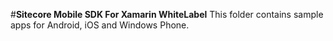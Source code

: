 #**Sitecore Mobile SDK  For Xamarin WhiteLabel**
This folder contains sample apps for Android, iOS and  Windows Phone.


